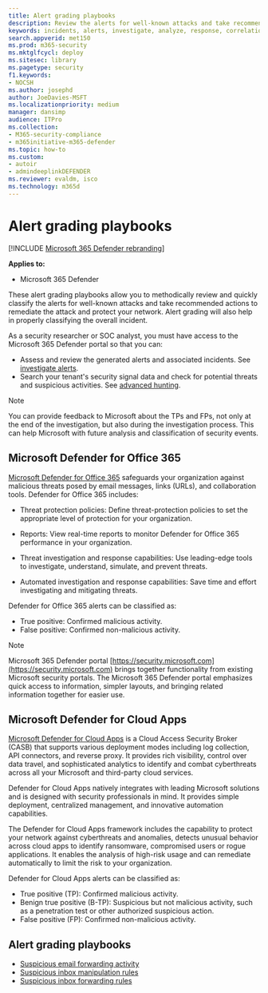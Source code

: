 ```yaml
---
title: Alert grading playbooks
description: Review the alerts for well-known attacks and take recommended actions to remediate the attack and protect your network.
keywords: incidents, alerts, investigate, analyze, response, correlation, attack, machines, devices, users, identities, identity, mailbox, email, 365, microsoft, m365
search.appverid: met150
ms.prod: m365-security
ms.mktglfcycl: deploy
ms.sitesec: library
ms.pagetype: security
f1.keywords: 
- NOCSH
ms.author: josephd
author: JoeDavies-MSFT
ms.localizationpriority: medium
manager: dansimp
audience: ITPro
ms.collection: 
- M365-security-compliance
- m365initiative-m365-defender
ms.topic: how-to
ms.custom: 
- autoir
- admindeeplinkDEFENDER
ms.reviewer: evaldm, isco
ms.technology: m365d
---
```


# Alert grading playbooks

[!INCLUDE [Microsoft 365 Defender rebranding](../includes/microsoft-defender.md)]

**Applies to:**
- Microsoft 365 Defender

These alert grading playbooks allow you to methodically review and quickly classify the alerts for well-known attacks and take recommended actions to remediate the attack and protect your network. Alert grading will also help in properly classifying the overall incident.

As a security researcher or SOC analyst, you must have access to the Microsoft 365 Defender portal so that you can:

- Assess and review the generated alerts and associated incidents. See [investigate alerts](investigate-alerts.md).
- Search your tenant's security signal data and check for potential threats and suspicious activities. See [advanced hunting](advanced-hunting-overview.md).

>[!Note]
>You can provide feedback to Microsoft about the TPs and FPs, not only at the end of the investigation, but also during the investigation process. This can help Microsoft with future analysis and classification of security events.
>

## Microsoft Defender for Office 365

[Microsoft Defender for Office 365](/microsoft-365/security/office-365-security/defender-for-office-365) safeguards your organization against malicious threats posed by email messages, links (URLs), and collaboration tools. Defender for Office 365 includes:

- Threat protection policies: Define threat-protection policies to set the appropriate level of protection for your organization.

- Reports: View real-time reports to monitor Defender for Office 365 performance in your organization.

- Threat investigation and response capabilities: Use leading-edge tools to investigate, understand, simulate, and prevent threats.

- Automated investigation and response capabilities: Save time and effort investigating and mitigating threats.

Defender for Office 365 alerts can be classified as: 

- True positive: Confirmed malicious activity. 
- False positive: Confirmed non-malicious activity.

>[!Note]
>Microsoft 365 Defender portal [https://security.microsoft.com](https://security.microsoft.com) brings together functionality from existing Microsoft security portals. The Microsoft 365 Defender portal emphasizes quick access to information, simpler layouts, and bringing related information together for easier use.
>

## Microsoft Defender for Cloud Apps

[Microsoft Defender for Cloud Apps](/defender-cloud-apps/what-is-defender-for-cloud-apps) is a Cloud Access Security Broker (CASB) that supports various deployment modes including log collection, API connectors, and reverse proxy. It provides rich visibility, control over data travel, and sophisticated analytics to identify and combat cyberthreats across all your Microsoft and third-party cloud services.

Defender for Cloud Apps natively integrates with leading Microsoft solutions and is designed with security professionals in mind. It provides simple deployment, centralized management, and innovative automation capabilities.

The Defender for Cloud Apps framework includes the capability to protect your network against cyberthreats and anomalies, detects unusual behavior across cloud apps to identify ransomware, compromised users or rogue applications. It enables the analysis of high-risk usage and can remediate automatically to limit the risk to your organization.

Defender for Cloud Apps alerts can be classified as: 

- True positive (TP): Confirmed malicious activity. 
- Benign true positive (B-TP): Suspicious but not malicious activity, such as a penetration test or other authorized suspicious action. 
- False positive (FP): Confirmed non-malicious activity.

## Alert grading playbooks

- [Suspicious email forwarding activity](alert-grading-playbook-email-forwarding.md)
- [Suspicious inbox manipulation rules](alert-grading-playbook-inbox-manipulation-rules.md)
- [Suspicious inbox forwarding rules](alert-grading-playbook-inbox-forwarding-rules.md)
